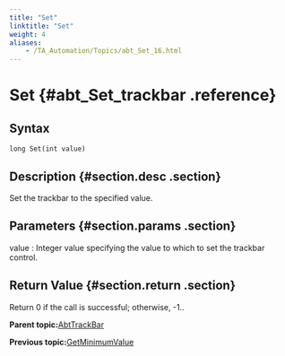 ```yaml
--- 
title: "Set"
linktitle: "Set"
weight: 4
aliases: 
    - /TA_Automation/Topics/abt_Set_16.html
---
```

# Set {#abt_Set_trackbar .reference}

## Syntax

`long Set(int value)`

## Description {#section.desc .section}

Set the trackbar to the specified value.

## Parameters {#section.params .section}

value
:   Integer value specifying the value to which to set the trackbar control.

## Return Value {#section.return .section}

Return 0 if the call is successful; otherwise, -1..

**Parent topic:**[AbtTrackBar](../../TA_Automation/Topics/abt_AbtTrackBar.html)

**Previous topic:**[GetMinimumValue](../../TA_Automation/Topics/abt_GetMinimumValue_16.html)

